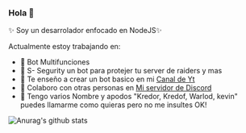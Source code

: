 ### Hola 👋

 ✨ Soy un desarrolador enfocado en NodeJS✨ 

Actualmente estoy trabajando en:

- 🔭 Bot Multifunciones
- 🌱 S- Segurity un bot para protejer tu server de raiders y mas
- 👯 Te enseño a crear un bot basico en mi [Canal de Yt](https://www.youtube.com/channel/UCx5czuRgkbGKlj96BjxWeZQ)
- 🤔 Colaboro con otras personas en [Mi servidor de Discord](https://coders-bots.xyz/discord)
- 💬 Tengo varios Nombre y apodos "Kredor, Kredof, Warlod, kevin" puedes llamarme como quieras pero no me insultes OK!

![Anurag's github stats](https://github-readme-stats.vercel.app/api?username=kredoF&show_icons=true&theme=tokyonight)
